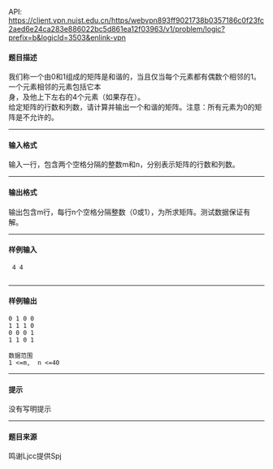 API: https://client.vpn.nuist.edu.cn/https/webvpn893ff9021738b0357186c0f23fc2aed6e24ca283e886022bc5d861ea12f03963/v1/problem/logic?prefix=b&logicId=3503&enlink-vpn

#### 题目描述

我们称一个由0和1组成的矩阵是和谐的，当且仅当每个元素都有偶数个相邻的1。一个元素相邻的元素包括它本  
身，及他上下左右的4个元素（如果存在）。  
给定矩阵的行数和列数，请计算并输出一个和谐的矩阵。注意：所有元素为0的矩阵是不允许的。  

---

#### 输入格式

输入一行，包含两个空格分隔的整数m和n，分别表示矩阵的行数和列数。  

---

#### 输出格式

  
输出包含m行，每行n个空格分隔整数（0或1），为所求矩阵。测试数据保证有解。  

---

#### 样例输入
```
 4 4


```

---

#### 样例输出
```
0 1 0 0
1 1 1 0
0 0 0 1
1 1 0 1

数据范围
1 <=m,  n <=40
```

---

#### 提示

没有写明提示

---

#### 题目来源

鸣谢Ljcc提供Spj